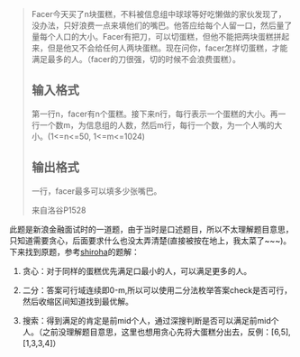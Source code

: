 > Facer今天买了n块蛋糕，不料被信息组中球球等好吃懒做的家伙发现了，没办法，只好浪费一点来填他们的嘴巴。他答应给每个人留一口，然后量了量每个人口的大小。Facer有把刀，可以切蛋糕，但他不能把两块蛋糕拼起来，但是他又不会给任何人两块蛋糕。现在问你，facer怎样切蛋糕，才能满足最多的人。（facer的刀很强，切的时候不会浪费蛋糕）。
>
> ## 输入格式
>
> 第一行n，facer有n个蛋糕。接下来n行，每行表示一个蛋糕的大小。再一行一个数m，为信息组的人数，然后m行，每行一个数，为一个人嘴的大小。(1<=n<=50, 1<=m<=1024)
>
> ## 输出格式
>
> 一行，facer最多可以填多少张嘴巴。
>
> 来自洛谷P1528

此题是新浪金融面试时的一道题，由于当时是口述题目，所以不太理解题目意思，只知道需要贪心，后面要求什么也没太弄清楚(直接被按在地上，我太菜了~~~)。下来找到原题，参考[shiroha](https://www.luogu.com.cn/user/193889)的题解：

1. 贪心：对于同样的蛋糕优先满足口最小的人，可以满足更多的人。

2. 二分：答案可行域连续即0-m,所以可以使用二分法枚举答案check是否可行，然后收缩区间知道找到最优解。

3. 搜索：得到满足的肯定是前mid个人，通过深搜判断是否可以满足前mid个人。（之前没理解题目意思，这里也想用贪心先将大蛋糕分出去，反例：[6,5],[1,3,3,4]）

   ```java
   
   ```

   

   